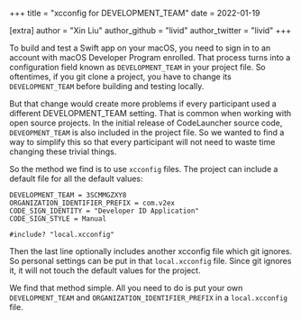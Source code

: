 +++
title = "xcconfig for DEVELOPMENT_TEAM"
date = 2022-01-19

[extra]
author = "Xin Liu"
author_github = "livid"
author_twitter = "livid"
+++

To build and test a Swift app on your macOS, you need to sign in to an account with macOS Developer Program enrolled. That process turns into a configuration field known as `DEVELOPMENT_TEAM` in your project file. So oftentimes, if you git clone a project, you have to change its `DEVELOPMENT_TEAM` before building and testing locally.

But that change would create more problems if every participant used a different DEVELOPMENT_TEAM setting. That is common when working with open source projects. In the initial release of CodeLauncher source code, `DEVEOPMENT_TEAM` is also included in the project file. So we wanted to find a way to simplify this so that every participant will not need to waste time changing these trivial things.

So the method we find is to use `xcconfig` files. The project can include a default file for all the default values:

```
DEVELOPMENT_TEAM = 3SCMMGZXY8
ORGANIZATION_IDENTIFIER_PREFIX = com.v2ex
CODE_SIGN_IDENTITY = "Developer ID Application"
CODE_SIGN_STYLE = Manual

#include? "local.xcconfig"
```

Then the last line optionally includes another xcconfig file which git ignores. So personal settings can be put in that `local.xcconfig` file. Since git ignores it, it will not touch the default values for the project.

We find that method simple. All you need to do is put your own `DEVELOPMENT_TEAM` and `ORGANIZATION_IDENTIFIER_PREFIX` in a `local.xcconfig` file.